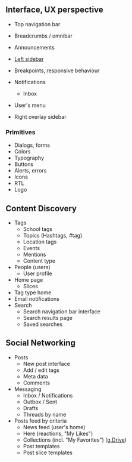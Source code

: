## Interface, UX perspective

* Top navigation bar
* Breadcrumbs / omnibar 
* Announcements
* [Left sidebar](/left-sidebar.md)
* Breakpoints, responsive behaviour
* Notifications
    *  Inbox

* User's menu
* Right overlay sidebar

        
### Primitives

* Dialogs, forms
* Colors
* Typography
* Buttons
* Alerts, errors
* Icons
* RTL
* Logo

## Content Discovery

* Tags
    * School tags
    * Topics (Hashtags, #tag)
    * Location tags
    * Events
    * Mentions
    * Content type
* People (users)
    * User profile
* Home page
    * Slices
* Tag type home
* Email notifications
* Search
    * Search navigation bar interface
    * Search results page
    * Saved searches

## Social Networking

* Posts
    * New post interface
    * Add / edit tags
    * Meta data
    * Comments
* Messaging
    * Inbox / Notifications
    * Outbox / Sent
    * Drafts
    * Threads by name
* Posts feed by criteria
    * News feed (user's home)
    * Here (reactions, "My Likes")
    * Collections (incl. "My Favorites") ([g.Drive](https://docs.google.com/a/lokieducation.org/drawings/d/1AA1NVwUivM_xDpspP93LIZuCZ3MDg8L395xAurRU6_A/edit?usp=drive_web))
    * Post templates
    * Post slice templates 
    